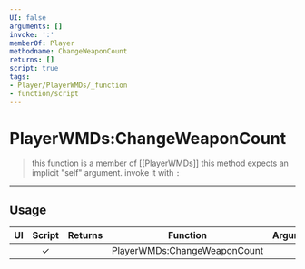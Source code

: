 ```yaml
---
UI: false
arguments: []
invoke: ':'
memberOf: Player
methodname: ChangeWeaponCount
returns: []
script: true
tags:
- Player/PlayerWMDs/_function
- function/script
---
```

# PlayerWMDs:ChangeWeaponCount
> this function is a member of [[PlayerWMDs]]
> this method expects an implicit "self" argument. invoke it with `:`
-----
## Usage
|  UI | Script | Returns | Function | Arguments |
|:---:|:------:|-------:|:--------:|:---------|
| |✓||PlayerWMDs:ChangeWeaponCount||
